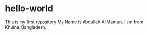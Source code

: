 # hello-world
This is my first repository
My Name is Abdullah Al Mamun. I am from Khulna, Bangladesh.
